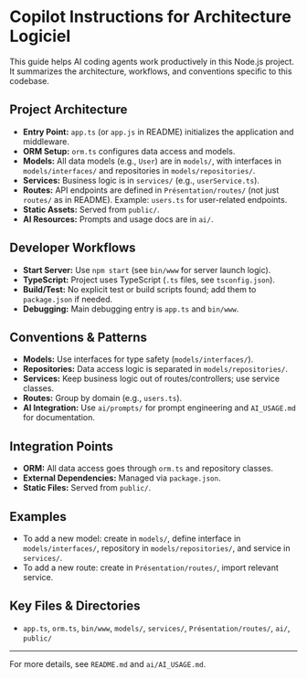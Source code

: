 # Copilot Instructions for Architecture Logiciel

This guide helps AI coding agents work productively in this Node.js project. It summarizes the architecture, workflows, and conventions specific to this codebase.

## Project Architecture

- **Entry Point:** `app.ts` (or `app.js` in README) initializes the application and middleware.
- **ORM Setup:** `orm.ts` configures data access and models.
- **Models:** All data models (e.g., `User`) are in `models/`, with interfaces in `models/interfaces/` and repositories in `models/repositories/`.
- **Services:** Business logic is in `services/` (e.g., `userService.ts`).
- **Routes:** API endpoints are defined in `Présentation/routes/` (not just `routes/` as in README). Example: `users.ts` for user-related endpoints.
- **Static Assets:** Served from `public/`.
- **AI Resources:** Prompts and usage docs are in `ai/`.

## Developer Workflows

- **Start Server:** Use `npm start` (see `bin/www` for server launch logic).
- **TypeScript:** Project uses TypeScript (`.ts` files, see `tsconfig.json`).
- **Build/Test:** No explicit test or build scripts found; add them to `package.json` if needed.
- **Debugging:** Main debugging entry is `app.ts` and `bin/www`.

## Conventions & Patterns

- **Models:** Use interfaces for type safety (`models/interfaces/`).
- **Repositories:** Data access logic is separated in `models/repositories/`.
- **Services:** Keep business logic out of routes/controllers; use service classes.
- **Routes:** Group by domain (e.g., `users.ts`).
- **AI Integration:** Use `ai/prompts/` for prompt engineering and `AI_USAGE.md` for documentation.

## Integration Points

- **ORM:** All data access goes through `orm.ts` and repository classes.
- **External Dependencies:** Managed via `package.json`.
- **Static Files:** Served from `public/`.

## Examples

- To add a new model: create in `models/`, define interface in `models/interfaces/`, repository in `models/repositories/`, and service in `services/`.
- To add a new route: create in `Présentation/routes/`, import relevant service.

## Key Files & Directories

- `app.ts`, `orm.ts`, `bin/www`, `models/`, `services/`, `Présentation/routes/`, `ai/`, `public/`

---

For more details, see `README.md` and `ai/AI_USAGE.md`.
